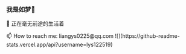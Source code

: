### 我是如梦👋

🔭 正在毫无前途的生活着

<!-- 🌱 

👯 I’m looking to collaborate on ...

🤔 I’m looking for help with ...

💬 Ask me about ...

😄 Pronouns: ...

⚡ Fun fact: ... --!>

📫 How to reach me: liangys0225@qq.com

![](https://github-readme-stats.vercel.app/api?username=lys122519)
